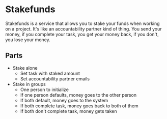 # Stakefunds
Stakefunds is a service that allows you to stake your funds when working on a project. It's like an accountability partner kind of thing. You send your money, if you complete your task, you get your money back, if you don't, you lose your money.

## Parts
- Stake alone
    - Set task with staked amount
    - Set accountability partner emails
- Stake in groups
    - One person to initialize
    - If one person defaults, money goes to the other person
    - If both default, money goes to the system
    - If both complete task, money goes back to both of them
    - If both don't complete task, money gets taken 